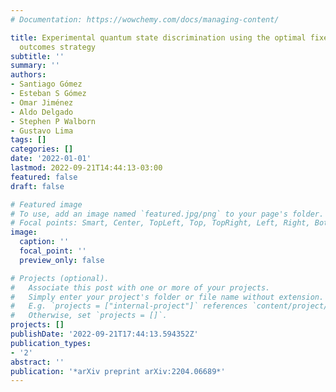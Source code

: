 ```yaml
---
# Documentation: https://wowchemy.com/docs/managing-content/

title: Experimental quantum state discrimination using the optimal fixed rate of inconclusive
  outcomes strategy
subtitle: ''
summary: ''
authors:
- Santiago Gómez
- Esteban S Gómez
- Omar Jiménez
- Aldo Delgado
- Stephen P Walborn
- Gustavo Lima
tags: []
categories: []
date: '2022-01-01'
lastmod: 2022-09-21T14:44:13-03:00
featured: false
draft: false

# Featured image
# To use, add an image named `featured.jpg/png` to your page's folder.
# Focal points: Smart, Center, TopLeft, Top, TopRight, Left, Right, BottomLeft, Bottom, BottomRight.
image:
  caption: ''
  focal_point: ''
  preview_only: false

# Projects (optional).
#   Associate this post with one or more of your projects.
#   Simply enter your project's folder or file name without extension.
#   E.g. `projects = ["internal-project"]` references `content/project/deep-learning/index.md`.
#   Otherwise, set `projects = []`.
projects: []
publishDate: '2022-09-21T17:44:13.594352Z'
publication_types:
- '2'
abstract: ''
publication: '*arXiv preprint arXiv:2204.06689*'
---
```

